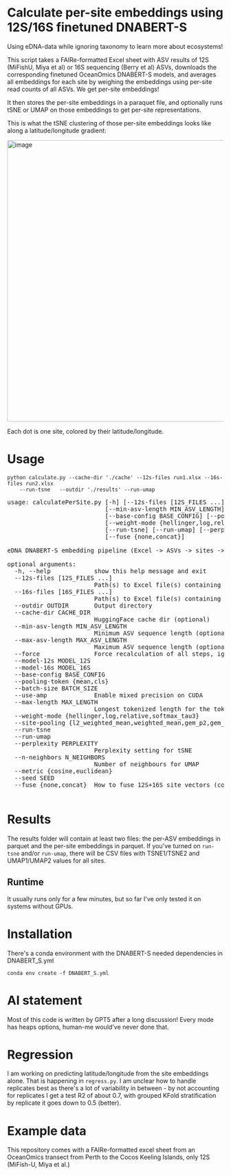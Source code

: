 # Calculate per-site embeddings using 12S/16S finetuned DNABERT-S

Using eDNA-data while ignoring taxonomy to learn more about ecosystems!

This script takes a FAIRe-formatted Excel sheet with ASV results of 12S (MiFishU, Miya et al) or 16S sequencing (Berry et al) ASVs, downloads the corresponding finetuned OceanOmics DNABERT-S models, and averages all embeddings for each site by weighing the embeddings using per-site read counts of all ASVs. We get per-site embeddings!

It then stores the per-site embeddings in a paraquet file, and optionally runs tSNE or UMAP on those embeddings to get per-site representations.

This is what the tSNE clustering of those per-site embeddings looks like along a latitude/longitude gradient:

<img width="1024" height="653" alt="image" src="https://github.com/user-attachments/assets/dcbb4415-f25d-46f7-a10b-d9c547ec437e" />

Each dot is one site, colored by their latitude/longitude.

# Usage

    python calculate.py --cache-dir './cache' --12s-files run1.xlsx --16s-files run2.xlsx
        --run-tsne   --outdir './results' --run-umap

<pre>
usage: calculatePerSite.py [-h] [--12s-files [12S_FILES ...]] [--16s-files [16S_FILES ...]] --outdir OUTDIR [--cache-dir CACHE_DIR]
                           [--min-asv-length MIN_ASV_LENGTH] [--max-asv-length MAX_ASV_LENGTH] [--force] [--model-12s MODEL_12S] [--model-16s MODEL_16S]
                           [--base-config BASE_CONFIG] [--pooling-token {mean,cls}] [--batch-size BATCH_SIZE] [--use-amp] [--max-length MAX_LENGTH]
                           [--weight-mode {hellinger,log,relative,softmax_tau3}] [--site-pooling {l2_weighted_mean,weighted_mean,gem_p2,gem_p3}]
                           [--run-tsne] [--run-umap] [--perplexity PERPLEXITY] [--n-neighbors N_NEIGHBORS] [--metric {cosine,euclidean}] [--seed SEED]
                           [--fuse {none,concat}]

eDNA DNABERT-S embedding pipeline (Excel -> ASVs -> sites -> t-SNE/UMAP)

optional arguments:
  -h, --help            show this help message and exit
  --12s-files [12S_FILES ...]
                        Path(s) to Excel file(s) containing 12S data
  --16s-files [16S_FILES ...]
                        Path(s) to Excel file(s) containing 16S data
  --outdir OUTDIR       Output directory
  --cache-dir CACHE_DIR
                        HuggingFace cache dir (optional)
  --min-asv-length MIN_ASV_LENGTH
                        Minimum ASV sequence length (optional)
  --max-asv-length MAX_ASV_LENGTH
                        Maximum ASV sequence length (optional)
  --force               Force recalculation of all steps, ignoring existing intermediate files
  --model-12s MODEL_12S
  --model-16s MODEL_16S
  --base-config BASE_CONFIG
  --pooling-token {mean,cls}
  --batch-size BATCH_SIZE
  --use-amp             Enable mixed precision on CUDA
  --max-length MAX_LENGTH
                        Longest tokenized length for the tokenizer
  --weight-mode {hellinger,log,relative,softmax_tau3}
  --site-pooling {l2_weighted_mean,weighted_mean,gem_p2,gem_p3}
  --run-tsne
  --run-umap
  --perplexity PERPLEXITY
                        Perplexity setting for tSNE
  --n-neighbors N_NEIGHBORS
                        Number of neighbours for UMAP
  --metric {cosine,euclidean}
  --seed SEED
  --fuse {none,concat}  How to fuse 12S+16S site vectors (concat or none)

</pre>

# Results

The results folder will contain at least two files: the per-ASV embeddings in parquet and the per-site embeddings in parquet.
If you've turned on `run-tsne` and/or `run-umap`, there will be CSV files with TSNE1/TSNE2 and UMAP1/UMAP2 values for all sites.

## Runtime

It usually runs only for a few minutes, but so far I've only tested it on systems without GPUs.

# Installation

There's a conda environment with the DNABERT-S needed dependencies in DNABERT_S.yml

    conda env create -f DNABERT_S.yml

# AI statement

Most of this code is written by GPT5 after a long discussion! Every mode has heaps options, human-me would've never done that. 

# Regression

I am working on predicting latitude/longitude from the site embeddings alone. That is happening in `regress.py`. I am unclear how to handle replicates best as there's a lot of variability in between - by not accounting for replicates I get a test R2 of about 0.7, with grouped KFold stratification by replicate it goes down to 0.5 (better). 

# Example data

This repository comes with a FAIRe-formatted excel sheet from an OceanOmics transect from Perth to the Cocos Keeling Islands, only 12S (MiFish-U, Miya et al.)
